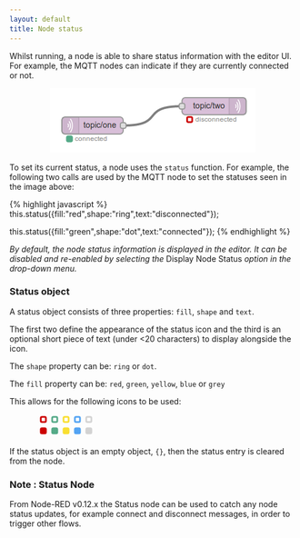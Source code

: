 ```yaml
---
layout: default
title: Node status
---
```


Whilst running, a node is able to share status information with the editor UI.
For example, the MQTT nodes can indicate if they are currently connected or not.

<div style="text-align: center">
    <img title="node status" src="images/node_status.png"/>
</div>

To set its current status, a node uses the `status` function. For example, the
following two calls are used by the MQTT node to set the statuses seen in the
image above:

{% highlight javascript %}
this.status({fill:"red",shape:"ring",text:"disconnected"});

this.status({fill:"green",shape:"dot",text:"connected"});
{% endhighlight %}

*By default, the node status information is displayed in the editor. It can
be disabled and re-enabled by selecting the* Display Node Status *option in the drop-down menu.*

### Status object

A status object consists of three properties: `fill`, `shape` and `text`.

The first two define the appearance of the status icon and the third is an
optional short piece of text (under <20 characters) to display alongside the
icon.

The `shape` property can be: `ring` or `dot`.

The `fill` property can be: `red`, `green`, `yellow`, `blue` or `grey`

This allows for the following icons to be used:

<div style="margin-left: 50px">
    <svg width="100" height="40">
       <rect x="5"  y="5" width="9" height="9" rx="2" ry="2" stroke-width="3" fill="#fff" stroke="#cc0000"/>
       <rect x="25" y="5" width="9" height="9" rx="2" ry="2" stroke-width="3" fill="#fff" stroke="#55aa88"/>
       <rect x="45" y="5" width="9" height="9" rx="2" ry="2" stroke-width="3" fill="#fff" stroke="#F9DF31"/>
       <rect x="65" y="5" width="9" height="9" rx="2" ry="2" stroke-width="3" fill="#fff" stroke="#53A3F3"/>
       <rect x="85" y="5" width="9" height="9" rx="2" ry="2" stroke-width="3" fill="#fff" stroke="#d3d3d3"/>
       <rect x="5"  y="25" width="9" height="9" rx="2" ry="2" stroke-width="3" fill="#cc0000" stroke="#cc0000"/>
       <rect x="25" y="25" width="9" height="9" rx="2" ry="2" stroke-width="3" fill="#55aa88" stroke="#55aa88"/>
       <rect x="45" y="25" width="9" height="9" rx="2" ry="2" stroke-width="3" fill="#F9DF31" stroke="#F9DF31"/>
       <rect x="65" y="25" width="9" height="9" rx="2" ry="2" stroke-width="3" fill="#53A3F3" stroke="#53A3F3"/>
       <rect x="85" y="25" width="9" height="9" rx="2" ry="2" stroke-width="3" fill="#d3d3d3" stroke="#d3d3d3"/>
    </svg>
</div>

If the status object is an empty object, `{}`, then the status entry is cleared from the
node.

### Note : Status Node

From Node-RED v0.12.x the Status node can be used to catch any node status
updates, for example connect and disconnect messages, in order to trigger other
flows.
